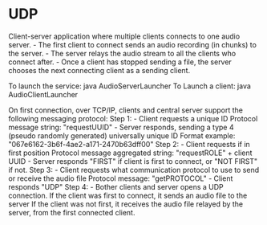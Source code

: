 # UDP
Client-server application where multiple clients connects to one audio server.
    - The first client to connect sends an audio recording (in chunks) to the server.
    - The server relays the audio stream to all the clients who connect after.
    - Once a client has stopped sending a file, the server chooses the next connecting client as a sending client.

To launch the service:  java AudioServerLauncher
To Launch a client:     java AudioClientLauncher

On first connection, over TCP/IP, clients and central server support the following messaging protocol:
Step 1:
    - Client requests a unique ID
    Protocol message string: "requestUUID"
    - Server responds, sending a type 4 (pseudo randomly generated) universally unique ID
    Format example: "067e6162-3b6f-4ae2-a171-2470b63dff00"
Step 2:
    - Client requests if in first position
    Protocol message aggregated string: "requestROLE" + client UUID
    - Server responds "FIRST" if client is first to connect, or "NOT FIRST" if not.
Step 3:
    - Client requests what communication protocol to use to send or receive the audio file
    Protocol message: "getPROTOCOL"
    - Client responds "UDP"
Step 4:
    - Bother clients and server opens a UDP connection.
    If the client was first to connect, it sends an audio file to the server
    If the client was not first, it receives the audio file relayed by the server, from the first connected client.